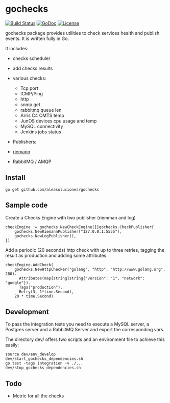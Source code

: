 # gochecks

[![Build Status](https://travis-ci.com/aleasoluciones/gochecks.svg?branch=master)](https://travis-ci.com/aleasoluciones/gochecks)
[![GoDoc](https://godoc.org/github.com/aleasoluciones/gochecks?status.png)](http://godoc.org/github.com/aleasoluciones/gochecks)
[![License](https://img.shields.io/github/license/aleasoluciones/http2amqp)](https://github.com/aleasoluciones/http2amqp/blob/master/LICENSE)

gochecks package provides utilities to check services health and publish events.
It is written fully in Go.

It includes:
 * checks scheduler
 * add checks results
 * various checks:
   * Tcp port
   * ICMP/Ping
   * http
   * snmp get
   * rabbitmq queue len
   * Arris C4 CMTS temp
   * JunOS devices cpu usage and temp
   * MySQL connectivity
   * Jenkins jobs status

 * Publishers:
  * [riemann](http://riemann.io/)
  * RabbitMQ / AMQP

## Install

```
go get github.com/aleasoluciones/gochecks
```


## Sample code

Create a Checks Engine with two publisher (riemman and log)
```
checkEngine := gochecks.NewCheckEngine([]gochecks.CheckPublisher{
    gochecks.NewRiemannPublisher("127.0.0.1:5555"),
    gochecks.NewLogPublisher(),
})
```
Add a periodic (20 seconds) http check with up to three retries, tagging the result as production and adding some attributes.
```
checkEngine.AddCheck(
    gochecks.NewHttpChecker("golang", "http", "http://www.golang.org", 200).
      Attributes(map[string]string{"version": "1", "network": "google"}).
      Tags("production").
      Retry(3, 1*time.Second),
    20 * time.Second)
```

## Development

To pass the integration tests you need to execute a MySQL server, a Postgres server and a RabbitMQ Server and export the corresponding vars.

The directory dev/ offers two scripts and an environment file to achieve this easily:

```
source dev/env_develop
dev/start_gochecks_dependencies.sh
go test -tags integration -v ./...
dev/stop_gochecks_dependencies.sh
```

## Todo
 * Metric for all the checks
